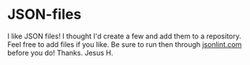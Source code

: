 # JSON-files
I like JSON files! I thought I'd create a few and add them to a repository. Feel free to add files if you like. Be sure to run then through <a href="http://jsonlint.com/" target="blank">jsonlint.com</a> before you do! Thanks. Jesus H.
